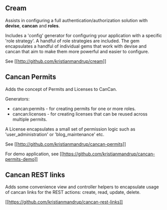 ## Cream

Assists in configuring a full authentication/authorization solution with **devise**, **cancan** and **roles**.

Includes a 'config' generator for configuring your application with a specific 'role strategy'. A handful of role strategies are included.
The gem encapsulates a handful of individual gems that work with devise and cancan that aim to make them more powerful and easier to configure.

See [[http://github.com/kristianmandrup/cream]]

## Cancan Permits

Adds the concept of Permits and Licenses to CanCan.

Generators: 
* cancan:permits - for creating permits for one or more roles.
* cancan:licenses - for creating licenses that can be reused across multiple permits.

A License encapsulates a small set of permission logic such as 'user_administration' or 'blog_maintenance' etc. 

See [[http://github.com/kristianmandrup/cancan-permits]]

For demo application, see [[https://github.com/kristianmandrup/cancan-permits-demo]]

## Cancan REST links

Adds some convenience view and controller helpers to encapsulate usage of cancan links for the REST actions: create, read, update, delete. 

[[https://github.com/kristianmandrup/cancan-rest-links]]





